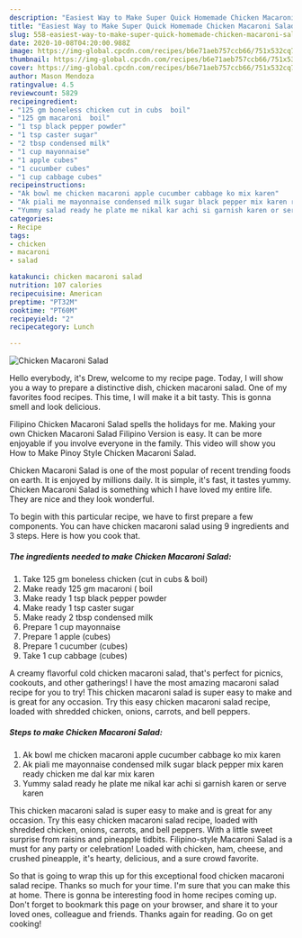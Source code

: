 ```yaml
---
description: "Easiest Way to Make Super Quick Homemade Chicken Macaroni Salad"
title: "Easiest Way to Make Super Quick Homemade Chicken Macaroni Salad"
slug: 558-easiest-way-to-make-super-quick-homemade-chicken-macaroni-salad
date: 2020-10-08T04:20:00.988Z
image: https://img-global.cpcdn.com/recipes/b6e71aeb757ccb66/751x532cq70/chicken-macaroni-salad-recipe-main-photo.jpg
thumbnail: https://img-global.cpcdn.com/recipes/b6e71aeb757ccb66/751x532cq70/chicken-macaroni-salad-recipe-main-photo.jpg
cover: https://img-global.cpcdn.com/recipes/b6e71aeb757ccb66/751x532cq70/chicken-macaroni-salad-recipe-main-photo.jpg
author: Mason Mendoza
ratingvalue: 4.5
reviewcount: 5829
recipeingredient:
- "125 gm boneless chicken cut in cubs  boil"
- "125 gm macaroni  boil"
- "1 tsp black pepper powder"
- "1 tsp caster sugar"
- "2 tbsp condensed milk"
- "1 cup mayonnaise"
- "1 apple cubes"
- "1 cucumber cubes"
- "1 cup cabbage cubes"
recipeinstructions:
- "Ak bowl me chicken macaroni apple cucumber cabbage ko mix karen"
- "Ak piali me mayonnaise condensed milk sugar black pepper mix karen ready chicken me dal kar mix karen"
- "Yummy salad ready he plate me nikal kar achi si garnish karen or serve karen"
categories:
- Recipe
tags:
- chicken
- macaroni
- salad

katakunci: chicken macaroni salad 
nutrition: 107 calories
recipecuisine: American
preptime: "PT32M"
cooktime: "PT60M"
recipeyield: "2"
recipecategory: Lunch

---
```



![Chicken Macaroni Salad](https://img-global.cpcdn.com/recipes/b6e71aeb757ccb66/751x532cq70/chicken-macaroni-salad-recipe-main-photo.jpg)

Hello everybody, it's Drew, welcome to my recipe page. Today, I will show you a way to prepare a distinctive dish, chicken macaroni salad. One of my favorites food recipes. This time, I will make it a bit tasty. This is gonna smell and look delicious.

Filipino Chicken Macaroni Salad spells the holidays for me. Making your own Chicken Macaroni Salad Filipino Version is easy. It can be more enjoyable if you involve everyone in the family. This video will show you How to Make Pinoy Style Chicken Macaroni Salad.

Chicken Macaroni Salad is one of the most popular of recent trending foods on earth. It is enjoyed by millions daily. It is simple, it's fast, it tastes yummy. Chicken Macaroni Salad is something which I have loved my entire life. They are nice and they look wonderful.


To begin with this particular recipe, we have to first prepare a few components. You can have chicken macaroni salad using 9 ingredients and 3 steps. Here is how you cook that.

<!--inarticleads1-->

##### The ingredients needed to make Chicken Macaroni Salad:

1. Take 125 gm boneless chicken (cut in cubs &amp; boil)
1. Make ready 125 gm macaroni ( boil
1. Make ready 1 tsp black pepper powder
1. Make ready 1 tsp caster sugar
1. Make ready 2 tbsp condensed milk
1. Prepare 1 cup mayonnaise
1. Prepare 1 apple (cubes)
1. Prepare 1 cucumber (cubes)
1. Take 1 cup cabbage (cubes)


A creamy flavorful cold chicken macaroni salad, that&#39;s perfect for picnics, cookouts, and other gatherings! I have the most amazing macaroni salad recipe for you to try! This chicken macaroni salad is super easy to make and is great for any occasion. Try this easy chicken macaroni salad recipe, loaded with shredded chicken, onions, carrots, and bell peppers. 

<!--inarticleads2-->

##### Steps to make Chicken Macaroni Salad:

1. Ak bowl me chicken macaroni apple cucumber cabbage ko mix karen
1. Ak piali me mayonnaise condensed milk sugar black pepper mix karen ready chicken me dal kar mix karen
1. Yummy salad ready he plate me nikal kar achi si garnish karen or serve karen


This chicken macaroni salad is super easy to make and is great for any occasion. Try this easy chicken macaroni salad recipe, loaded with shredded chicken, onions, carrots, and bell peppers. With a little sweet surprise from raisins and pineapple tidbits. Filipino-style Macaroni Salad is a must for any party or celebration! Loaded with chicken, ham, cheese, and crushed pineapple, it&#39;s hearty, delicious, and a sure crowd favorite. 

So that is going to wrap this up for this exceptional food chicken macaroni salad recipe. Thanks so much for your time. I'm sure that you can make this at home. There is gonna be interesting food in home recipes coming up. Don't forget to bookmark this page on your browser, and share it to your loved ones, colleague and friends. Thanks again for reading. Go on get cooking!
